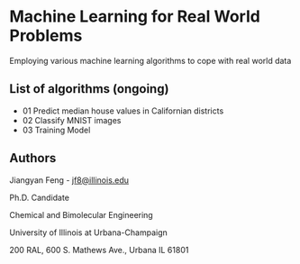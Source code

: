 # Machine Learning for Real World Problems

Employing various machine learning algorithms to cope with real world data

## List of algorithms (ongoing)
* 01 Predict median house values in Californian districts
* 02 Classify MNIST images
* 03 Training Model

## Authors

Jiangyan Feng - jf8@illinois.edu

Ph.D. Candidate

Chemical and Bimolecular Engineering

University of Illinois at Urbana-Champaign

200 RAL, 600 S. Mathews Ave., Urbana IL 61801



